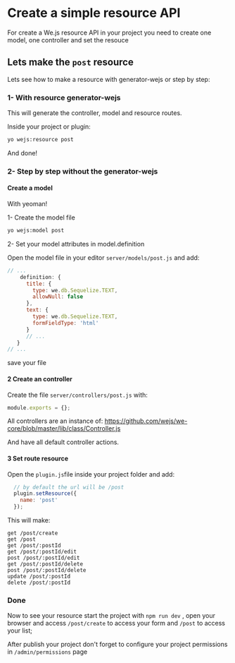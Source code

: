 # Create a simple resource API

For create a We.js resource API in your project you need to create one model, one controller and set the resouce

## Lets make the `post` resource

Lets see how to make a resource with generator-wejs or step by step:

### 1- With resource generator-wejs

This will generate the controller, model and resource routes.

Inside your project or plugin:
```sh
yo wejs:resource post
```

And done!

### 2- Step by step without the generator-wejs

#### Create a model

With yeoman!

1- Create the model file
```sh
yo wejs:model post
```

2- Set your model attributes in model.definition

Open the model file in your editor `server/models/post.js` and add:

```js
// ...
    definition: {
      title: {
        type: we.db.Sequelize.TEXT,
        allowNull: false
      },
      text: {
        type: we.db.Sequelize.TEXT,
        formFieldType: 'html'
      }
      // ...
   }
// ...
```

save your file

#### 2 Create an controller

Create the file `server/controllers/post.js` with:

```js 
module.exports = {};
```

All controllers are an instance of: https://github.com/wejs/we-core/blob/master/lib/class/Controller.js

And have all default controller actions.

#### 3 Set route resource

Open the `plugin.js`file inside your project folder and add:

```js
  // by default the url will be /post
  plugin.setResource({
    name: 'post'
  });
```

This will make:

```
get /post/create
get /post
get /post/:postId
get /post/:postId/edit
post /post/:postId/edit
get /post/:postId/delete
post /post/:postId/delete
update /post/:postId
delete /post/:postId
```

### Done 

Now to see your resource start the project with `npm run dev` , open your browser and access `/post/create` to access your form and `/post` to access your list;

After publish your project don't forget to configure your project permissions in `/admin/permissions` page
